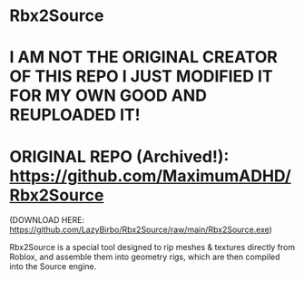 Rbx2Source
=====================

# I AM NOT THE ORIGINAL CREATOR OF THIS REPO I JUST MODIFIED IT FOR MY OWN GOOD AND REUPLOADED IT!
# ORIGINAL REPO (Archived!): https://github.com/MaximumADHD/Rbx2Source

(DOWNLOAD HERE: https://github.com/LazyBirbo/Rbx2Source/raw/main/Rbx2Source.exe)

Rbx2Source is a special tool designed to rip meshes & textures directly from Roblox, and assemble them into geometry rigs, which are then compiled into the Source engine.
